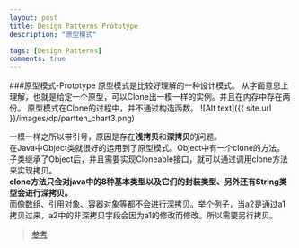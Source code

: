 ```yaml
---
layout: post
title: Design Patterns Prototype
description: "原型模式"

tags: [Design Patterns]
comments: true
---
```

###原型模式-Prototype
原型模式是比较好理解的一种设计模式。
从字面意思上理解，也就是给定一个原型，可以Clone出一模一样的实例。并且在内存中存在两份。
原型模式在Clone的过程中，并不通过构造函数。
![Alt text]({{ site.url }}/images/dp/partten_chart3.png)

一模一样之所以带引号，原因是存在**浅拷贝**和**深拷贝**的问题。   
在Java中Object类就很好的运用到了原型模式。Object中有一个clone的方法。子类继承了Object后，并且需要实现Cloneable接口，就可以通过调用clone方法来实现拷贝。   
**clone方法只会对java中的8种基本类型以及它们的封装类型、另外还有String类型会进行深拷贝。**    
而像数组、引用对象、容器对象等都不会进行深拷贝。举个例子，当a2是通过a1拷贝过来，a2中的非深拷贝字段会因为a1的修改而修改。所以需要另行拷贝。


> [参考](http://home.cnblogs.com/group/topic/13210.html)